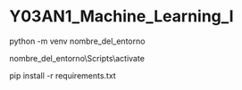 # Y03AN1_Machine_Learning_I


python -m venv nombre_del_entorno

nombre_del_entorno\Scripts\activate

pip install -r requirements.txt